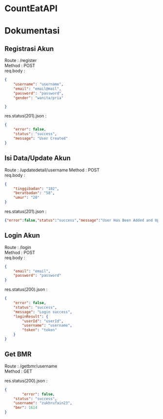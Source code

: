 # CountEatAPI

# Dokumentasi

## Registrasi Akun

Route : /register  
Method : POST  
req.body :

```json
{
	"username": "username",
	"email": "email@mail",
	"password": "password",
	"gender": "wanita/pria"

}
```

res.status(201).json :

```json
{
	"error": false,
	"status": "success",
	"message": "User Created"
}
```

## Isi Data/Update Akun

Route : /updatedetail/username
Method : POST  
req.body :

```json
{
	"tinggibadan": "182",
	"beratbadan": "58",
	"umur": "20"
}
```

res.status(201).json :

```json
{"error":false,"status":"success","message":"User Has Been Added and Updated"}
```


## Login Akun

Route : /login  
Method : POST  
req.body :

```json
{
	"email": "email",
	"password": "password"
}
```

res.status(200).json :

```json
{
	"error": false,
	"status": "success",
	"message": "Login success",
	"loginResult": {
		"userId": "userId",
		"username": "username",
		"token": "token"
	}
}
```
## Get BMR

Route : /getbmr/username  
Method : GET

res.status(200).json :

```json
{
    	"error": false,
	"status": "success",
   	"username": "zukhrufain23",
   	"bmr": 1614
}
```
